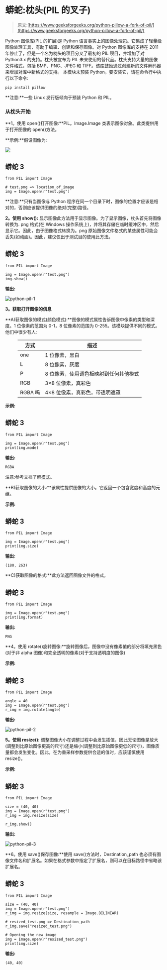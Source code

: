 # 蟒蛇:枕头(PIL 的叉子)

> 原文:[https://www.geeksforgeeks.org/python-pillow-a-fork-of-pil/](https://www.geeksforgeeks.org/python-pillow-a-fork-of-pil/)

Python 图像库(PIL 的扩展)是 Python 语言事实上的图像处理包。它集成了轻量级图像处理工具，有助于编辑、创建和保存图像。对 Python 图像库的支持在 2011 年停止了，但是一个名为枕头的项目分叉了最初的 PIL 项目，并增加了对 Python3.x 的支持。枕头被宣布为 PIL 未来使用的替代品。枕头支持大量的图像文件格式，包括 BMP、PNG、JPEG 和 TIFF。该库鼓励通过创建新的文件解码器来增加对库中新格式的支持。
本模块未预装 Python。要安装它，请在命令行中执行以下命令:

```
pip install pillow
```

**注意:**一些 Linux 发行版倾向于预装 Python 和 PIL。

### 从枕头开始

**1。使用 open()打开图像:**PIL。Image.Image 类表示图像对象。此类提供用于打开图像的 open()方法。

**示例:**假设图像为:

![](img/e434d79a2cc55f91f821f14b02987bb6.png)

## 蟒蛇 3

```
from PIL import Image

# test.png => location_of_image
img = Image.open(r"test.png")  
```

**注意:**只有当图像与 Python 程序在同一个目录下时，图像的位置才应该是相对的，否则应该提供图像的绝对(完整)路径。

**2。使用 show():** 显示图像此方法用于显示图像。为了显示图像，枕头首先将图像转换为. png 格式(在 Windows 操作系统上)，并将其存储在临时缓冲区中，然后显示它。因此，由于图像格式转换为。png 原始图像文件格式的某些属性可能会丢失(如动画)。因此，建议仅出于测试目的使用此方法。

## 蟒蛇 3

```
from PIL import Image

img = Image.open(r"test.png")
img.show()
```

**输出:**

![python-pil-1](img/4e19c597fbc4a34bceb0b93fb776818d.png)

**3。获取打开图像的信息**

**A)获取图像的模式(颜色模式):**图像的模式属性告诉图像中像素的类型和深度。1 位像素的范围为 0-1，8 位像素的范围为 0-255。该模块提供不同的模式。他们中很少有人:

<figure class="table">

| 方式 | 描述 |
| --- | --- |
| one | 1 位像素，黑白 |
| L | 8 位像素，灰度 |
| P | 8 位像素，使用调色板映射到任何其他模式 |
| RGB | 3×8 位像素，真彩色 |
| RGBA 吗 | 4×8 位像素，真彩色，带透明遮罩 |

</figure>

**示例:**

## 蟒蛇 3

```
from PIL import Image

img = Image.open(r"test.png")
print(img.mode)
```

**输出:**

```
RGBA
```

注意:参考文档了解[模式](https://pillow.readthedocs.io/en/stable/handbook/concepts.html#concept-modes)。

**B)获取图像的大小:**该属性提供图像的大小。它返回一个包含宽度和高度的元组。

**示例:**

## 蟒蛇 3

```
from PIL import Image

img = Image.open(r"test.png")
print(img.size)
```

**输出:**

```
(180, 263)
```

**C)获取图像的格式:**此方法返回图像文件的格式。

## 蟒蛇 3

```
from PIL import Image

img = Image.open(r"test.png")
print(img.format)
```

**输出:**

```
PNG
```

**4。使用 rotate()旋转图像:**旋转图像后，图像中没有像素值的部分将填充黑色(对于非 alpha 图像)和完全透明的像素(对于支持透明度的图像)

**示例:**

## 蟒蛇 3

```
from PIL import Image

angle = 40
img = Image.open(r"test.png")
r_img = img.rotate(angle)
```

**输出:**

![python-pil-2](img/35ac1a559899ec2e1aab284320ae408d.png)

**5。使用 resize():** 调整图像大小在调整过程中会发生插值，因此无论图像是放大(调整到比原始图像更高的尺寸)还是缩小(调整到比原始图像更低的尺寸)，图像质量都会发生变化。因此，在为重采样参数提供合适的值时，应该谨慎使用 resize()。

**示例:**

## 蟒蛇 3

```
from PIL import Image

size = (40, 40)
img = Image.open(r"test.png")
r_img = img.resize(size)

r_img.show()
```

**输出:**

![python-pil-3](img/b18a0bcd509c083367ec90efe833d417.png)

**6。使用 save()保存图像:**使用 save()方法时，Destination_path 也必须有图像文件名和扩展名。如果在格式参数中指定了扩展名，则可以在目标路径中省略该扩展名。

## 蟒蛇 3

```
from PIL import Image

size = (40, 40)
img = Image.open(r"test.png")
r_img = img.resize(size, resample = Image.BILINEAR)

# resized_test.png => Destination_path
r_img.save("resized_test.png")

# Opening the new image
img = Image.open(r"resized_test.png")
print(img.size)
```

**输出:**

```
(40, 40)

```